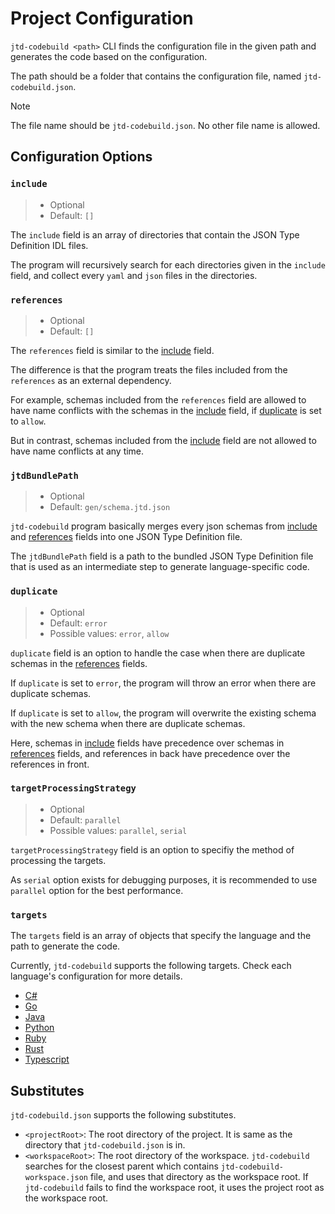 # Project Configuration

`jtd-codebuild <path>` CLI finds the configuration file in the given path and generates the code based on the configuration.

The path should be a folder that contains the configuration file, named `jtd-codebuild.json`.

> [!NOTE]
> The file name should be `jtd-codebuild.json`. No other file name is allowed.

## Configuration Options

### `include`

> - Optional
> - Default: `[]`

The `include` field is an array of directories 
that contain the JSON Type Definition IDL files.

The program will recursively search for each directories given in the `include` field,
and collect every `yaml` and `json` files in the directories.

### `references`

> - Optional
> - Default: `[]`

The `references` field is similar to the [include](#include) field.

The difference is that the program treats the files included from the `references`
as an external dependency.

For example, schemas included from the `references` field are allowed to have name conflicts with the schemas in the [include](#include) field, if [duplicate](#duplicate) is set to `allow`.

But in contrast, schemas included from the [include](#include) field are not allowed to have name conflicts at any time.

### `jtdBundlePath`

> - Optional
> - Default: `gen/schema.jtd.json`

`jtd-codebuild` program basically merges every json schemas from [include](#include) and [references](#references) fields into one JSON Type Definition file.

The `jtdBundlePath` field is a path to the bundled JSON Type Definition file that is used 
as an intermediate step to generate language-specific code.


### `duplicate`

> - Optional
> - Default: `error`
> - Possible values: `error`, `allow`

`duplicate` field is an option to handle the case 
when there are duplicate schemas in the [references](#references) fields.

If `duplicate` is set to `error`, the program will throw an error when there are duplicate schemas.

If `duplicate` is set to `allow`, the program will overwrite the existing schema with the new schema when there are duplicate schemas.

Here, schemas in [include](#include) fields have precedence over schemas in [references](#references) fields, and references in back have precedence over the references in front.

### `targetProcessingStrategy`

> - Optional
> - Default: `parallel`
> - Possible values: `parallel`, `serial`

`targetProcessingStrategy` field is an option to specifiy the method of processing the targets.

As `serial` option exists for debugging purposes, it is recommended to use `parallel` option for the best performance.

### `targets`

The `targets` field is an array of objects 
that specify the language and the path to generate the code.

Currently, `jtd-codebuild` supports the following targets.
Check each language's configuration for more details.

- [C#](./csharp.md)
- [Go](./go.md)
- [Java](./java.md)
- [Python](./python.md)
- [Ruby](./ruby.md)
- [Rust](./rust.md)
- [Typescript](./typescript.md)

## Substitutes

`jtd-codebuild.json` supports the following substitutes.

- `<projectRoot>`: The root directory of the project. It is same as the directory that `jtd-codebuild.json` is in.
- `<workspaceRoot>`: The root directory of the workspace. `jtd-codebuild` searches for the closest parent which contains `jtd-codebuild-workspace.json` file, and uses that directory as the workspace root. If `jtd-codebuild` fails to find the workspace root, it uses the project root as the workspace root.
